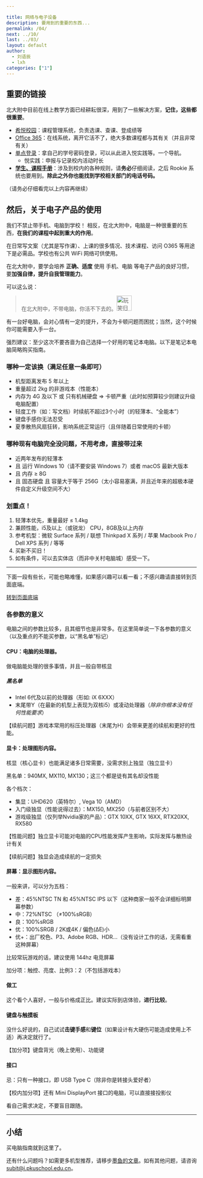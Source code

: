 ```yaml
---

title: 网络与电子设备
description: 要用到的重要的东西...
permalink: /04/
next: ../10/
last: ../03/
layout: default
author:
  - 刘语辰
  - lxh
categories: ["1"]
---
```

<!-- 暂时把书院那页设成彩蛋。 -->

## 重要的链接

北大附中目前在线上教学方面已经耕耘很深，用到了一些解决方案，**记住，这些都很重要**。

- [希悦校园](https://bdfz.seiue.com)：课程管理系统，负责选课、查课、登成绩等
- [Office 365](https://office.com)：在线系统，离开它活不了，绝大多数课程都与其有关（并且非常有关）
- [单点登录](bdfz-cas.pkuschool.edu.cn)：拿自己的学号密码登录，可以从此进入悦实践等。一个导航。
  - 悦实践：申报与记录校内活动时长
- **[学生、课程手册](http://www.pkuschool.edu.cn/shouce/xiaoli_01.html)**：涉及到校内的各种规则，请**务必**仔细阅读，之后 Rookie 系统也要用到。**除此之外你也能找到学校相关部门的电话号码。**

（请务必仔细看完以上内容再继续）

## 然后，关于电子产品的使用

我们不禁止带手机、电脑到学校！
相反，在北大附中，电脑是一种很重要的东西，**在我们的课程中起到重大的作用**。

在日常写文案（尤其是写作课）、上课的很多情况、技术课程、访问 O365 等用途下是必需品。学校也有公共 WiFi 网络可供使用。

在北大附中，要学会培养 **正确、适度** 使用 手机、电脑 等电子产品的良好习惯，要**加强自律，提升自我管理能力**。


可以这么说：

> 在北大附中，不带电脑，你活不下去的。<img src="http://pic121.nipic.com/file/20170119/24329660_211553862038_2.jpg" width="40" title="玩笑归玩笑，生存倒是没问题的。但是会遇到各种坑。">


有一台好电脑，会对心情有一定的提升，不会为卡顿问题而困扰；当然，这个时候你可能需要入手一台。

强烈建议：至少这次不要吝啬为自己选择一个好用的笔记本电脑。以下是笔记本电脑简略购买指南。

<!-- *（当然，要学会自控哦！* -->

### 哪种一定该换（满足任意一条即可）

- 机型距离发布 5 年以上
- 重量超过 2kg 的非游戏本（性能本）
- 内存为 4G 及以下 或 只有机械硬盘 => 卡顿严重（此时如预算较少则建议升级电脑配置）
- 轻度工作（如：写文档）时续航不超过3个小时（的轻薄本、“全能本”）
- 键盘手感你无法忍受
- 夏季散热风扇狂转，影响系统正常运行（且伴随着日常使用的卡顿）


<!-- - 游戏本条件：
  - 散热不要太吵（不然会打扰别人学习的！）
  - 实际上不建议携带游戏本，除非有频繁的游戏需要 -->

<!-- ### 哪种不建议带到学校

- 重量超过 2kg 的任何笔记本电脑（习武之人可以忽略）
- 台式机、一体机（当然！） -->

### 哪种现有电脑完全没问题，不用考虑，直接带过来

- 近两年发布的轻薄本
- 且 运行 Windows 10（请不要安装 Windows 7）或者 macOS 最新大版本
- 且 内存 ≥ 8G
- 且 固态硬盘 且 容量大于等于 256G（太小容易塞满，并且近年来的超极本硬件自定义升级空间不大）

### 划重点！

1. 轻薄本优先，重量最好 ≤ 1.4kg
2. 兼顾性能，i5及以上（或锐龙） CPU，8GB及以上内存
3. 参考机型：微软 Surface 系列 / 联想 Thinkpad X 系列 / 苹果 Macbook Pro / Dell XPS 系列 / 等等
4. 买新不买旧！
5. 如有条件，可以去实体店（而非中关村电脑城）感受一下。

<!--
看中某个型号之后，请先进行以下步骤再做出决定：

1. 先仔细看一遍官网参数
2. 再去网上搜相关评测，权衡利弊
3. 最后，如有条件， -->
<!--
### 别考虑只用 iPad

首先，我的观点：iPad **不应该是** 北大附中使用的生产力工具，不能作为主要机使用。
由于鼠标支持十分的鶸、相关 Office 365 软件功能较弱、扩展性弱等弱点，不建议作为唯一的替代其他的笔记本的电子产品。 -->

<!-- ###

一般来讲，笔记本的价格梯度远高于手机（当然，iPhone 除外）；事实上，约5000元价位的机器只是相对中端的机器；且一般来讲，**价格越高，体验更好**。

虽然价格更高并不能带来更好的硬件性能，但会带来：

- 更好的屏幕
- 更好的外观设计
- 更可靠的兼容性
- 更好的做工
- （可能也有）同样的硬件，更好的性能发挥 -->

---

下面一段有些长，可能也略难懂，如果感兴趣可以看一看；不感兴趣请直接转到页面底端。

<a href="#小结" class=" btn red darken-3 white-text">转到页面底端</a>

### 各参数的意义

电脑之间的参数比较多，且其细节也是非常多。在这里简单说一下各参数的意义（以及重点的不能买参数，以“黑名单”标记）


#### CPU：电脑的处理器。

做电脑能处理的很多事情，并且一般自带核显

##### 黑名单

  - Intel 6代及以前的处理器（形如: iX 6XXX）
  - 末尾带Y（在最新的机型上表现为双核i5）或凌动处理器（*除非你根本没有任何性能要求*）

【续航问题】游戏本常用的标压处理器（末尾为H）会带来更差的续航和更好的性能。


#### 显卡：处理图形内容。

核显（核心显卡）也能满足诸多日常需要，没需求别上独显（独立显卡）

黑名单：940MX, MX110, MX130；这三个都是徒有其名却没性能

各个档次：

- 集显：UHD620（英特尔）, Vega 10（AMD）
- 入门级独显（性能说得过去）：MX150, MX250（与前者区别不大）
- 游戏级独显（仅列举Nvidia家的产品）：GTX 10XX, GTX 16XX, RTX20XX, RX580

【性能问题】独立显卡可能对电脑的CPU性能发挥产生影响，实际发挥与散热设计有关

【续航问题】独显会造成续航的一定损失


#### 屏幕：显示图形内容。

一般来讲，可以分为五档：

- 差：45%NTSC TN 和 45%NTSC IPS 以下（这种商家一般不会详细标明屏幕参数）
- 中：72%NTSC （≠100%sRGB）
- 良：100%sRGB
- 优：100%SRGB / 2K或4K / 偏色(ΔE)小
- 优+：出厂校色、P3、Adobe RGB、HDR...（没有设计工作的话，无需看重这种屏幕）

比较常玩游戏的话，建议使用 144hz 电竞屏幕

加分项：触控、亮度、比例3：2（不包括游戏本）


#### 做工

这个看个人喜好，一般与价格成正比。建议实际到店体验，**进行比较**。

#### 键盘与触摸板

没什么好说的，自己试试**击键手感**和**键位**（如果设计有大硬伤可能造成使用上不适）再决定就行了。

【加分项】键盘背光（晚上使用）、功能键

#### 接口

忌：只有一种接口，即 USB Type C（除非你是转接头爱好者）



【校内加分项】还有 Mini DisplayPort 接口的电脑，可以直接接投影仪

看自己需求决定，不要盲目跟随。

---

## 小结

买电脑指南就到这里了。

还有什么问题吗？如需更多机型推荐，请移步[墨鱼的文章](https://zhuanlan.zhihu.com/p/74132830)。如有其他问题，请咨询<subit@i.pkuschool.edu.cn>。

